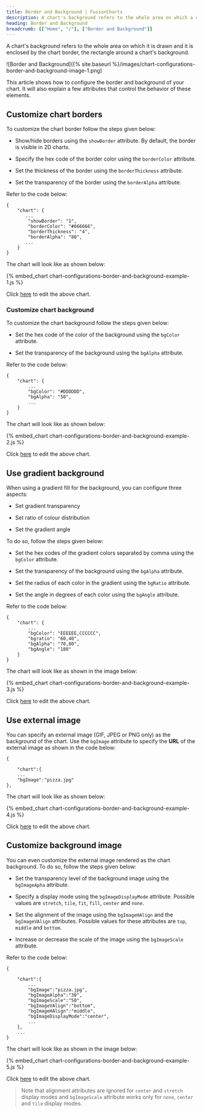 ```yaml
---
title: Border and Background | FusionCharts
description: A chart's background refers to the whole area on which a chart is drawn. The background of the chart is enclosed by a chart border.
heading: Border and Background
breadcrumb: [["Home", "/"], ["Border and Background"]]
---
```


A chart's background refers to the whole area on which it is drawn and it is enclosed by the chart border, the rectangle around a chart's background.

![Border and Background]({% site.baseurl %}/images/chart-configurations-border-and-background-image-1.png)

This article shows how to configure the border and background of your chart. It will also explain a few attributes that control the behavior of these elements. 

## Customize chart borders

To customize the chart border follow the steps given below:

* Show/hide borders using the `showBorder` attribute. By default, the border is visible in 2D charts.

* Specify the hex code of the border color using the `borderColor` attribute.

* Set the thickness of the border using the `borderThickness` attribute.

* Set the transparency of the border using the `borderAlpha` attribute.

Refer to the code below:

```
{
    "chart": {
       ...
        "showBorder": "1",
        "borderColor": "#666666",
        "borderThickness": "4",
        "borderAlpha": "80",
       ...
    }
}

```

The chart will look like as shown below:

{% embed_chart chart-configurations-border-and-background-example-1.js %}

Click [here](http://jsfiddle.net/fusioncharts/5vj22scs/) to edit the above chart.

### Customize chart background

To customize the chart background follow the steps given below:

* Set the hex code of the color of the background using the `bgColor` attribute.

* Set the transparency of the background using the `bgAlpha` attribute.

Refer to the code below:

```
{
    "chart": {
        ...
        "bgColor": "#DDDDDD",
        "bgAlpha": "50",
        ...
    }
}

```

The chart will look like as shown below:

{% embed_chart chart-configurations-border-and-background-example-2.js %}

Click [here](http://jsfiddle.net/fusioncharts/c5o8spm5/) to edit the above chart.

## Use gradient background

When using a gradient fill for the background, you can configure three aspects:

* Set gradient transparency

* Set ratio of colour distribution

* Set the gradient angle

To do so, follow the steps given below:

* Set the hex codes of the gradient colors separated by comma using the `bgColor` attribute.

* Set the transparency of the background using the `bgAlpha` attribute.

* Set the radius of each color in the gradient using the `bgRatio` attribute.

* Set the angle in degrees of each color using the `bgAngle` attribute.

Refer to the code below:

```
{
    "chart": {
        ...
        "bgColor": "EEEEEE,CCCCCC",
        "bgratio": "60,40",
        "bgAlpha": "70,80",
        "bgAngle": "180"
    }
}

```

The chart will look like as shown in the image below:

{% embed_chart chart-configurations-border-and-background-example-3.js %}

Click [here](http://jsfiddle.net/fusioncharts/73h05m4q/) to edit the above chart.

## Use external image

You can specify an external image (GIF, JPEG or PNG only) as the background of the chart. Use the `bgImage` attribute to specify the **URL** of the external image as shown in the code below:

```
{

    "chart":{ 
    ...   
    "bgImage":"pizza.jpg"
},

```

The chart will look like as shown below:

{% embed_chart chart-configurations-border-and-background-example-4.js %}

Click [here](http://jsfiddle.net/fusioncharts/ceqLLtwk/) to edit the above chart.

## Customize background image

You can even customize the external image rendered as the chart background. To do so, follow the steps given below:

* Set the transparency level of the background image using the `bgImageApha` attribute.

* Specify a display mode using the `bgImageDisplayMode` attribute. Possible values are `stretch`, `tile`, `fit`, `fill`, `center` and `none`.

* Set the alignment of the image using the `bgImageHAlign` and the `bgImageVAlign` attributes. Possible values for these attributes are `top`, `middle` and `bottom`.

* Increase or decrease the scale of the image using the `bgImageScale` attribute.

Refer to the code below:

```
{

    "chart":{
        ...    
        "bgImage":"pizza.jpg",
        "bgImageAlpha":"30",
        "bgImageScale":"50",
        "bgImageVAlign":"bottom",
        "bgImageHAlign":"middle",
        "bgImageDisplayMode":"center",
        ...
    },
    ...
}  

```

The chart will look like as shown in the image below:

{% embed_chart chart-configurations-border-and-background-example-5.js %}

Click [here](http://jsfiddle.net/fusioncharts/gyjd7y46/) to edit the above chart.

> Note that alignment attributes are ignored for `center` and `stretch` display modes and `bgImageScale` attribute works only for `none`, `center` and `tile` display modes.